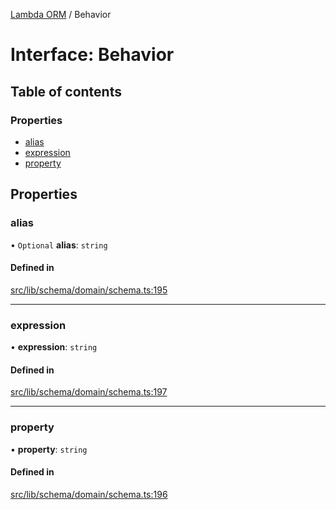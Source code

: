 [Lambda ORM](../README.md) / Behavior

# Interface: Behavior

## Table of contents

### Properties

- [alias](Behavior.md#alias)
- [expression](Behavior.md#expression)
- [property](Behavior.md#property)

## Properties

### alias

• `Optional` **alias**: `string`

#### Defined in

[src/lib/schema/domain/schema.ts:195](https://github.com/lambda-orm/lambdaorm-base/blob/8fe7e5a/src/lib/schema/domain/schema.ts#L195)

___

### expression

• **expression**: `string`

#### Defined in

[src/lib/schema/domain/schema.ts:197](https://github.com/lambda-orm/lambdaorm-base/blob/8fe7e5a/src/lib/schema/domain/schema.ts#L197)

___

### property

• **property**: `string`

#### Defined in

[src/lib/schema/domain/schema.ts:196](https://github.com/lambda-orm/lambdaorm-base/blob/8fe7e5a/src/lib/schema/domain/schema.ts#L196)
